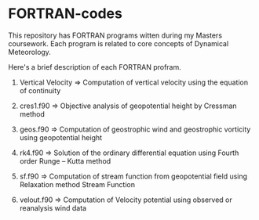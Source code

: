 # FORTRAN-codes
This repository has FORTRAN programs witten during my Masters coursework.
Each program is related to core concepts of Dynamical Meteorology.

Here's a brief description of each FORTRAN profram.

1. Vertical Velocity => Computation of vertical velocity using the equation of continuity

2. cres1.f90 => Objective analysis of geopotential height by Cressman method
   
3. geos.f90 => Computation of geostrophic wind and geostrophic vorticity using geopotential height

4. rk4.f90 => Solution of the ordinary differential equation using Fourth order Runge – Kutta method

5. sf.f90 => Computation of stream function from geopotential field using Relaxation method Stream Function

6. velout.f90 => Computation of Velocity potential using observed or reanalysis wind data
